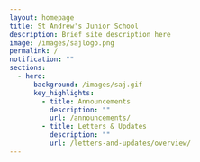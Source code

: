 ```yaml
---
layout: homepage
title: St Andrew's Junior School
description: Brief site description here
image: /images/sajlogo.png
permalink: /
notification: ""
sections:
  - hero:
      background: /images/saj.gif
      key_highlights:
        - title: Announcements
          description: ""
          url: /announcements/
        - title: Letters & Updates
          description: ""
          url: /letters-and-updates/overview/
---
```

